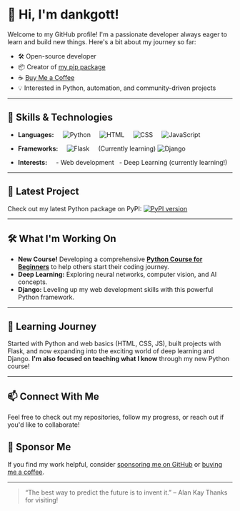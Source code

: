 # 👋 Hi, I'm dankgott!

Welcome to my GitHub profile! I'm a passionate developer always eager to learn and build new things. Here's a bit about my journey so far:

- 🛠️ Open-source developer
- 📦 Creator of [my pip package](https://pypi.org/project/fileauto/)
- ☕ [Buy Me a Coffee](https://buymeacoffee.com/dankgott)
- 💡 Interested in Python, automation, and community-driven projects

---

## 🚀 Skills & Technologies

- **Languages:**  
  ![Python](https://img.shields.io/badge/-Python-blue?logo=python&logoColor=white)  
  ![HTML](https://img.shields.io/badge/-HTML5-orange?logo=html5&logoColor=white)  
  ![CSS](https://img.shields.io/badge/-CSS3-blue?logo=css3&logoColor=white)  
  ![JavaScript](https://img.shields.io/badge/-JavaScript-yellow?logo=javascript&logoColor=white)

- **Frameworks:**  
  ![Flask](https://img.shields.io/badge/-Flask-black?logo=flask&logoColor=white)  
  (Currently learning) ![Django](https://img.shields.io/badge/-Django-green?logo=django&logoColor=white)

- **Interests:**  
  - Web development
  - Deep Learning (currently learning!)

---

## 📢 Latest Project

Check out my latest Python package on PyPI:
[![PyPI version](https://img.shields.io/pypi/v/fileauto.svg)](https://pypi.org/project/fileauto/)

---

## 🛠️ What I'm Working On

- **New Course!** Developing a comprehensive **[Python Course for Beginners](https://github.com/dankgott/python-course-for-beginners)** to help others start their coding journey.
- **Deep Learning:** Exploring neural networks, computer vision, and AI concepts.
- **Django:** Leveling up my web development skills with this powerful Python framework.

---

## 🌱 Learning Journey

Started with Python and web basics (HTML, CSS, JS), built projects with Flask, and now expanding into the exciting world of deep learning and Django. **I'm also focused on teaching what I know** through my new Python course!

---

## 📫 Connect With Me

Feel free to check out my repositories, follow my progress, or reach out if you'd like to collaborate!

## 🚀 Sponsor Me

If you find my work helpful, consider [sponsoring me on GitHub](https://github.com/sponsors/dankgott) or [buying me a coffee](https://buymeacoffee.com/dankgott).

---

> “The best way to predict the future is to invent it.” – Alan Kay
> Thanks for visiting!
